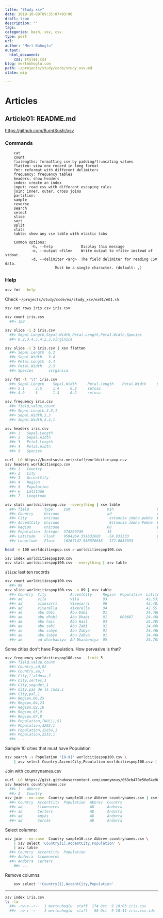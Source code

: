 ```yaml
---
title: "Study xsv"
date: 2019-10-09T09:35:07+03:00 
draft: true
description: ""
tags:
categories: bash, xsv, csv
type: post
url:
author: "Mert Nuhoglu"
output:
  html_document:
    css: styles.css
blog: mertnuhoglu.com
path: ~/projects/study/code/study_xsv.md
state: wip

---
```


# Articles

## Article01: README.md

https://github.com/BurntSushi/xsv

### Commands

		cat
		count
		fixlengths: formatting csv by padding/truncating values
		flatten: view one record in long format
		fmt: reformat with different delimiters
		frequency: frequency tables
		headers: show headers
		index: create an index
		input: read csv with different escaping rules
		join: inner, outer, cross joins
		partition: 
		sample
		reverse
		search
		select
		slice
		sort
		split
		stats
		table: show any csv table with elastic tabs

		Common options:
				-h, --help             Display this message
				-o, --output <file>    Write output to <file> instead of stdout.
				-d, --delimiter <arg>  The field delimiter for reading CSV data.
                           Must be a single character. (default: ,)
### Help

``` bash
xsv fmt --help
``` 

Check `~/projects/study/code/ex/study_xsv/ex01/e01.sh`

``` bash
xsv cat rows iris.csv iris.csv
``` 

``` bash
xsv count iris.csv
  ##> 150
``` 

``` bash
xsv slice -i 3 iris.csv
  ##> Sepal.Length,Sepal.Width,Petal.Length,Petal.Width,Species
  ##> 6.2,3.4,5.4,2.3,virginica

xsv slice -i 3 iris.csv | xsv flatten
  ##> Sepal.Length  6.2
  ##> Sepal.Width   3.4
  ##> Petal.Length  5.4
  ##> Petal.Width   2.3
  ##> Species       virginica
``` 

``` bash
xsv fmt -t '\t' iris.csv
  ##> Sepal.Length    Sepal.Width     Petal.Length    Petal.Width     Species
  ##> 5.1     3.5     1.4     0.2     setosa
  ##> 4.9     3       1.4     0.2     setosa
``` 

``` bash
xsv frequency iris.csv
  ##> field,value,count
  ##> Sepal.Length,4.9,1
  ##> Sepal.Width,3,3
  ##> Sepal.Width,3.4,1
``` 

``` bash
xsv headers iris.csv
  ##> 1   Sepal.Length
  ##> 2   Sepal.Width
  ##> 3   Petal.Length
  ##> 4   Petal.Width
  ##> 5   Species
``` 

``` bash
curl -LO https://burntsushi.net/stuff/worldcitiespop.csv
xsv headers worldcitiespop.csv
  ##> 1   Country
  ##> 2   City
  ##> 3   AccentCity
  ##> 4   Region
  ##> 5   Population
  ##> 6   Latitude
  ##> 7   Longitude
``` 

``` bash
xsv stats worldcitiespop.csv --everything | xsv table
  ##> field       type     sum                 min                    max              min_length  max_length  mean                stddev              median              mode        cardinality
  ##> Country     Unicode                      ad                     cn               2           2                                                                       af          43
  ##> City        Unicode                       estancia jokho pekhe  Ðuzaj            2           84                                                                      santa rosa  396982
  ##> AccentCity  Unicode                       Estancia Jokho Pekhe  Üçüncü Mahmudlu  2           84                                                                      Santa Rosa  399311
  ##> Region      Unicode                      00                     BD               0           2                                                   13                  02          95
  ##> Population  Integer  374269749           13                     10021437         0           8           62016.52841756412   300270.25907841505  12896                           5599
  ##> Latitude    Float    9584264.351632003   -54.933333             82.483333        1           12          19.851252996310613  25.15265180172531   30.842358500000003  50.8        148199
  ##> Longitude   Float    16267147.938570838  -172.0833333           167.966667       1           14          33.69306786723125   55.75055728925547   25.25               90.6666667  154842
``` 

``` bash
head -n 100 worldcitiespop.csv > worldcitiespop100.csv 
``` 

``` bash
xsv index worldcitiespop100.csv
xsv stats worldcitiespop100.csv --everything | xsv table
``` 

`slice`: last ten records

``` bash
xsv count worldcitiespop100.csv
  ##> 99
xsv slice worldcitiespop100.csv -s 89 | xsv table
  ##> Country  City           AccentCity     Region  Population  Latitude    Longitude
  ##> ad       vila           Vila           03                  42.5333333  1.5666667
  ##> ad       vixesarri      Vixesarri      06                  42.4833333  1.4666667
  ##> ad       xixerella      Xixerella      04                  42.55       1.4833333
  ##> ae       abu dabi       Abu Dabi       01                  24.466667   54.366667
  ##> ae       abu dhabi      Abu Dhabi      01      603687      24.466667   54.366667
  ##> ae       abu hail       Abu Hail       03                  25.285475   55.329611
  ##> ae       abu zabi       Abu Zabi       01                  24.466667   54.366667
  ##> ae       abu zabye      Abu Zabye      01                  24.466667   54.366667
  ##> ae       abu zabyo      Abu Zabyo      01                  24.466667   54.366667
  ##> ae       ad dharbaniya  Ad Dharbaniya  05                  25.783333   55.933333
``` 

Some cities don't have Population. How pervasive is that?

``` bash
xsv frequency worldcitiespop100.csv --limit 5
  ##> field,value,count
  ##> Country,ad,92
  ##> Country,ae,7
  ##> City,l'aldosa,2
  ##> City,sertes,1
  ##> City,segudet,1
  ##> City,pas de la casa,1
  ##> City,pal,1
  ##> Region,06,25
  ##> Region,04,23
  ##> Region,02,18
  ##> Region,03,9
  ##> Region,07,8
  ##> Population,(NULL),91
  ##> Population,3292,1
  ##> Population,15854,1
  ##> Population,2553,1
  ##> ...
``` 

Sample 10 cities that must have Population

``` bash
xsv search -s Population '[0-9]' worldcitiespop100.csv \
	| xsv select Country,AccentCity,Population worldcitiespop100.csv | xsv sample 10 > sample10.csv
``` 

Join with countrynames.csv

``` bash
curl -LO https://gist.githubusercontent.com/anonymous/063cb470e56e64e98cf1/raw/98e2589b801f6ca3ff900b01a87fbb7452eb35c7/countrynames.csv
xsv headers countrynames.csv
  ##> 1   Abbrev
  ##> 2   Country
xsv join --no-case  Country sample10.csv Abbrev countrynames.csv | xsv table
  ##> Country  AccentCity  Population  Abbrev  Country
  ##> ad       Llumeneres              AD      Andorra
  ##> ad       Certers                 AD      Andorra
  ##> ad       Anyós                   AD      Andorra
  ##> ad       Sornàs                  AD      Andorra
``` 

Select columns:

``` bash
xsv join --no-case  Country sample10.csv Abbrev countrynames.csv \
	| xsv select 'Country[1],AccentCity,Population' \
	| xsv table
  ##> Country  AccentCity  Population
  ##> Andorra  Llumeneres  
  ##> Andorra  Certers     
	##> ...
``` 

Remove columns:

``` bash
	xsv select '!Country[1],AccentCity,Population' 
``` 

---

``` bash
xsv index iris.csv
ls -la
  ##> -rw-r--r--  1 mertnuhoglu  staff  174 Oct  9 10:03 iris.csv
  ##> -rw-r--r--  1 mertnuhoglu  staff   56 Oct  9 10:11 iris.csv.idx
``` 

